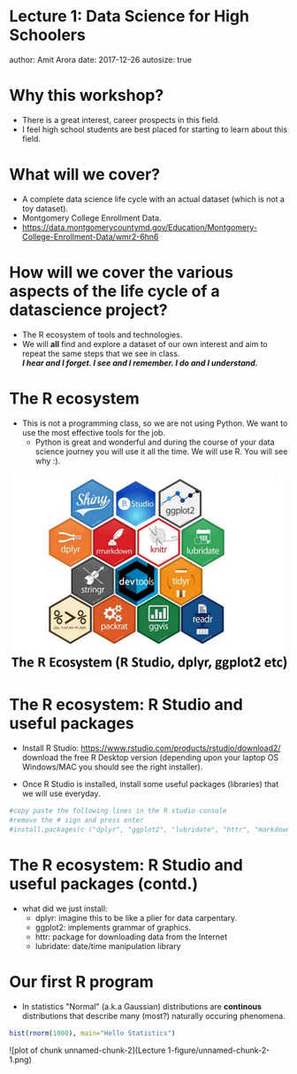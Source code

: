 <style>
/* Your other css */
    body {
      background-image: url(https://raw.githubusercontent.com/aarora79/DS_For_HighSchoolers/master/images/background7.png);
      background-position: center center;
      background-attachment: fixed;
      background-repeat: no-repeat;
      background-size: 100% 100%;
      text-color: blue;
    }
.section .reveal .state-background {
    background-image: url(http://goo.gl/yJFbG4);
    background-position: center center;
    background-attachment: fixed;
    background-repeat: no-repeat;
    background-size: 100% 100%;
}
</style>
Lecture 1: Data Science for High Schoolers 
========================================================
author: Amit Arora
date: 2017-12-26
autosize: true

Why this workshop?
========================================================

 - There is a great interest, career prospects in this field.
 - I feel high school students are best placed for starting to learn about this field.

What will we cover?
========================================================
 - A complete data science life cycle with an actual dataset (which is not a toy dataset).
 - Montgomery College Enrollment Data.
  - https://data.montgomerycountymd.gov/Education/Montgomery-College-Enrollment-Data/wmr2-6hn6

How will we cover the various aspects of the life cycle of a datascience project?
========================================================
 - The R ecosystem of tools and technologies.
 - We will <b>all</b> find and explore a dataset of our own interest and aim to repeat the same steps that we see in class. <br>
 <i><b>I hear and I forget. I see and I remember. I do and I understand.</b></i>

The R ecosystem
========================================================

- This is not a programming class, so we are not using Python. We want to use the most effective tools for the job.
  - Python is great and wonderful and during the course of your data science journey you will use it all the time. We will use R. You will see why :).
  
![](R_ecosystem.png)

The R ecosystem: R Studio and useful packages
========================================================

- Install R Studio: https://www.rstudio.com/products/rstudio/download2/ download the free R Desktop version (depending upon your laptop OS Windows/MAC you should see the right installer).

- Once R Studio is installed, install some useful packages (libraries) that we will use everyday.


```r
#copy paste the following lines in the R studio console
#remove the # sign and press enter
#install.packages(c ("dplyr", "ggplot2", "lubridate", "httr", "markdown"))
```

The R ecosystem: R Studio and useful packages (contd.)
========================================================

- what did we just install:
  - dplyr: imagine this to be like a plier for data carpentary.
  - ggplot2: implements grammar of graphics.
  - httr: package for downloading data from the Internet
  - lubridate: date/time manipulation library
  
Our first R program
========================================================
- In statistics "Normal" (a.k.a Gaussian) distributions are **continous** distributions that describe many (most?) naturally occuring phenomena.


```r
hist(rnorm(1000), main="Hello Statistics")
```

![plot of chunk unnamed-chunk-2](Lecture 1-figure/unnamed-chunk-2-1.png)

